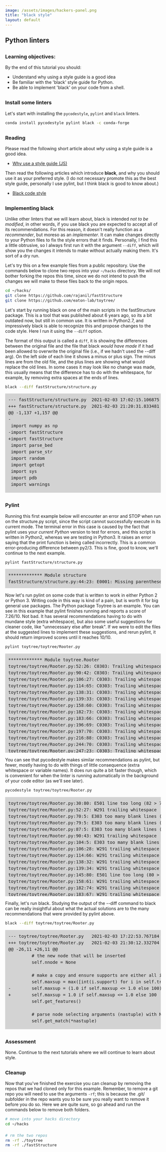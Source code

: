 ```yaml
---
image: /assets/images/hackers-panel.png
title: "black style"
layout: default
---
```




<style>
h3 {
    margin-top: 30px
}
pre {
    line-height: 1.5em;
}
pre code {
    font-size: 0.9em;
}
</style>


## Python linters

### Learning objectives:
By the end of this tutorial you should:
- Understand why using a style guide is a good idea
- Be familiar with the 'black' style guide for Python.
- Be able to implement 'black' on your code from a shell.


### Install some linters
Let's start with installing the `pycodestyle`, `pylint` and `black` linters.

```bash
conda install pycodestyle pylint black -c conda-forge
```

### Reading 
Please read the following short article about *why* using a style guide is a good idea.
- [Why use a style guide (JS)](https://prettier.io/docs/en/why-prettier.html)

Then read the following articles which introduce <b>black</b>, and why you should use
it as your preferred style. (I do not necessary promote this as the best style guide, 
personally I use pylint, but I think black is good to know about.)
- [Black code style](https://github.com/psf/black/blob/master/docs/the_black_code_style.md)
<!-- - [Black's dogma](http://www.locallyoptimal.com/blog/2019/08/23/why-you-should-use-black-for-your-python-style-linting/) -->


### Implementing black
Unlike other linters that we will learn about, black is intended *not to be modified*, 
in other words, if you use black you are expected to accept all of its recommendations.
For this reason, it doesn't really function as a *recommender*, but moreso as an 
*implementer*. It can make changes directly to your Python files to fix the style
errors that it finds. Personally, I find this a little obtrusive, so I always first 
run it with the argument `--diff`, which will show you the changes it intends to make 
without actually making them. It's sort of a dry run. 

Let's try this on a few example files from a public repository. Use the commands below
to clone two repos into your `~/hacks` directory. We will not bother forking the repos
this time, since we do not intend to push the changes we will make to these files back
to the origin repos.

```bash
cd ~/hacks/
git clone https://github.com/rajanil/fastStructure
git clone https://github.com/eaton-lab/toytree/
```

Let's start by running black on one of the main scripts in the fastStructure package.
This is a tool that was published about 6 years ago, so its a bit outdated now, but 
still in common use. It is written in Python2.7, and impressively black is able to 
recognize this and propose changes to the code style. Here I run it using the 
`--diff` option. 

The format of this output is called a `diff`, it is showing the differences 
between the original file and the file that black
*would have made* if it had been allowed to overwrite the original file (i.e., if we
hadn't used the --diff arg). On the left side of each line it shows a minus or plus
sign. The minus lines are from the old file, and the plus lines are showing what
would replace the old lines. In some cases it may look like no change was made, 
this usually means that the difference has to do with the whitespace, for example, 
by removing extra spaces at the ends of lines.

```bash
black --diff fastStructure/structure.py
```
<pre style="background-color: lightgrey; padding:10px; max-height: 300px">
--- fastStructure/structure.py	2021-02-03 17:02:15.106875 +0000
+++ fastStructure/structure.py	2021-02-03 21:20:31.833481 +0000
@@ -1,137 +1,157 @@
-
 import numpy as np
-import fastStructure 
+import fastStructure
 import parse_bed
 import parse_str
 import random
 import getopt
 import sys
 import pdb
 import warnings
 
 # ignore warnings with these expressions
-warnings.filterwarnings(&apos;ignore&apos;, &apos;.*divide by zero.*&apos;,)
-warnings.filterwarnings(&apos;ignore&apos;, &apos;.*invalid value.*&apos;,)
+warnings.filterwarnings(
+    &quot;ignore&quot;,
+    &quot;.*divide by zero.*&quot;,
+)
+warnings.filterwarnings(
+    &quot;ignore&quot;,
+    &quot;.*invalid value.*&quot;,
+)
+
 
 def parseopts(opts):
 
     &quot;&quot;&quot;
     parses the command-line flags and options passed to the script
     &quot;&quot;&quot;
 
-    params = {&apos;mintol&apos;: 1e-6,
-            &apos;prior&apos;: &quot;simple&quot;,
-            &apos;cv&apos;: 0,
-            &apos;full&apos;: False,
-            &apos;format&apos;: &apos;bed&apos;
-            }
+    params = {
+        &quot;mintol&quot;: 1e-6,
+        &quot;prior&quot;: &quot;simple&quot;,
+        &quot;cv&quot;: 0,
+        &quot;full&quot;: False,
+        &quot;format&quot;: &quot;bed&quot;,
+    }
 
     for opt, arg in opts:
 
         if opt in [&quot;-K&quot;]:
-            params[&apos;K&apos;] = int(arg)
+            params[&quot;K&quot;] = int(arg)
 
         elif opt in [&quot;--input&quot;]:
-            params[&apos;inputfile&apos;] = arg
+            params[&quot;inputfile&quot;] = arg
 
         elif opt in [&quot;--output&quot;]:
-            params[&apos;outputfile&apos;] = arg
+            params[&quot;outputfile&quot;] = arg
 
         elif opt in [&quot;--prior&quot;]:
-            params[&apos;prior&apos;] = arg
-
-            if params[&apos;prior&apos;] not in [&apos;simple&apos;,&apos;logistic&apos;]:
+            params[&quot;prior&quot;] = arg
+
+            if params[&quot;prior&quot;] not in [&quot;simple&quot;, &quot;logistic&quot;]:
                 print &quot;%s prior is not currently implemented, defaulting to the simple prior&quot;
-                params[&apos;prior&apos;] = &apos;simple&apos;
+                params[&quot;prior&quot;] = &quot;simple&quot;
 
         elif opt in [&quot;--format&quot;]:
-            params[&apos;format&apos;] = arg
+            params[&quot;format&quot;] = arg
 
         elif opt in [&quot;--cv&quot;]:
-            params[&apos;cv&apos;] = int(arg)
-        
+            params[&quot;cv&quot;] = int(arg)
+
         elif opt in [&quot;--tol&quot;]:
-            params[&apos;mintol&apos;] = float(arg)
+            params[&quot;mintol&quot;] = float(arg)
 
         elif opt in [&quot;--full&quot;]:
-            params[&apos;full&apos;] = True
+            params[&quot;full&quot;] = True
 
         elif opt in [&quot;--seed&quot;]:
             np.random.seed(int(arg))
             random.seed(int(arg))
 
     return params
 
+
 def checkopts(params):
 
     &quot;&quot;&quot;
     checks if some of the command-line options passed are valid.
     In the case of invalid options, an exception is always thrown.
     &quot;&quot;&quot;
 
-    if params[&apos;mintol&apos;]&lt;=0:
+    if params[&quot;mintol&quot;] &lt;= 0:
         print &quot;a non-positive value was provided as convergence criterion&quot;
         raise ValueError
-    
-    if params[&apos;cv&apos;]&lt;0:
+
+    if params[&quot;cv&quot;] &lt; 0:
         print &quot;a negative value was provided for the number of cross-validations folds&quot;
         raise ValueError
 
-    if not params.has_key(&apos;K&apos;):
+    if not params.has_key(&quot;K&quot;):
         print &quot;a positive integer should be provided for number of populations&quot;
         raise KeyError
 
-    if params[&apos;format&apos;] not in [&apos;bed&apos;,&apos;str&apos;]:
+    if params[&quot;format&quot;] not in [&quot;bed&quot;, &quot;str&quot;]:
         print &quot;%s data format is not currently implemented&quot;
         raise ValueError
 
-    if params[&apos;K&apos;]&lt;=0:
+    if params[&quot;K&quot;] &lt;= 0:
         print &quot;a negative value was provided for the number of populations&quot;
         raise ValueError
-    
-    if not params.has_key(&apos;inputfile&apos;):
+
+    if not params.has_key(&quot;inputfile&quot;):
         print &quot;an input file needs to be provided&quot;
-        raise KeyError 
-
-    if not params.has_key(&apos;outputfile&apos;):
+        raise KeyError
+
+    if not params.has_key(&quot;outputfile&quot;):
         print &quot;an output file needs to be provided&quot;
         raise KeyError
-    
+
+
 def write_output(Q, P, other, params):
 
     &quot;&quot;&quot;
     write the posterior means and variational parameters
     to separate output files.
     &quot;&quot;&quot;
 
-    handle = open(&apos;%s.%d.meanQ&apos;%(params[&apos;outputfile&apos;],params[&apos;K&apos;]),&apos;w&apos;)
-    handle.write(&apos;\n&apos;.join([&apos;  &apos;.join([&apos;%.6f&apos;%i for i in q]) for q in Q])+&apos;\n&apos;)
+    handle = open(&quot;%s.%d.meanQ&quot; % (params[&quot;outputfile&quot;], params[&quot;K&quot;]), &quot;w&quot;)
+    handle.write(&quot;\n&quot;.join([&quot;  &quot;.join([&quot;%.6f&quot; % i for i in q]) for q in Q]) + &quot;\n&quot;)
     handle.close()
 
-    handle = open(&apos;%s.%d.meanP&apos;%(params[&apos;outputfile&apos;],params[&apos;K&apos;]),&apos;w&apos;)
-    handle.write(&apos;\n&apos;.join([&apos;  &apos;.join([&apos;%.6f&apos;%i for i in p]) for p in P])+&apos;\n&apos;)
+    handle = open(&quot;%s.%d.meanP&quot; % (params[&quot;outputfile&quot;], params[&quot;K&quot;]), &quot;w&quot;)
+    handle.write(&quot;\n&quot;.join([&quot;  &quot;.join([&quot;%.6f&quot; % i for i in p]) for p in P]) + &quot;\n&quot;)
     handle.close()
 
-    if params[&apos;full&apos;]:
-        handle = open(&apos;%s.%d.varQ&apos;%(params[&apos;outputfile&apos;],params[&apos;K&apos;]),&apos;w&apos;)
-        handle.write(&apos;\n&apos;.join([&apos;  &apos;.join([&apos;%.6f&apos;%i for i in q]) for q in other[&apos;varQ&apos;]])+&apos;\n&apos;)
+    if params[&quot;full&quot;]:
+        handle = open(&quot;%s.%d.varQ&quot; % (params[&quot;outputfile&quot;], params[&quot;K&quot;]), &quot;w&quot;)
+        handle.write(
+            &quot;\n&quot;.join([&quot;  &quot;.join([&quot;%.6f&quot; % i for i in q]) for q in other[&quot;varQ&quot;]])
+            + &quot;\n&quot;
+        )
         handle.close()
 
-        handle = open(&apos;%s.%d.varP&apos;%(params[&apos;outputfile&apos;],params[&apos;K&apos;]),&apos;w&apos;)
-        handle.write(&apos;\n&apos;.join([&apos;  &apos;.join([&apos;%.6f&apos;%i for i in np.hstack((pb,pg))]) \
-            for pb,pg in zip(other[&apos;varPb&apos;],other[&apos;varPg&apos;])])+&apos;\n&apos;)
+        handle = open(&quot;%s.%d.varP&quot; % (params[&quot;outputfile&quot;], params[&quot;K&quot;]), &quot;w&quot;)
+        handle.write(
+            &quot;\n&quot;.join(
+                [
+                    &quot;  &quot;.join([&quot;%.6f&quot; % i for i in np.hstack((pb, pg))])
+                    for pb, pg in zip(other[&quot;varPb&quot;], other[&quot;varPg&quot;])
+                ]
+            )
+            + &quot;\n&quot;
+        )
         handle.close()
 
+
 def usage():
-    
+
     &quot;&quot;&quot;
     brief description of various flags and options for this script
     &quot;&quot;&quot;
 
     print &quot;\nHere is how you can use this script\n&quot;
-    print &quot;Usage: python %s&quot;%sys.argv[0]
+    print &quot;Usage: python %s&quot; % sys.argv[0]
     print &quot;\t -K &lt;int&gt; (number of populations)&quot;
     print &quot;\t --input=&lt;file&gt; (/path/to/input/file)&quot;
     print &quot;\t --output=&lt;file&gt; (/path/to/output/file)&quot;
     print &quot;\t --tol=&lt;float&gt; (convergence criterion; default: 10e-6)&quot;
     print &quot;\t --prior={simple,logistic} (choice of prior; default: simple)&quot;
@@ -139,16 +159,25 @@
     print &quot;\t --format={bed,str} (format of input file; default: bed)&quot;
     print &quot;\t --full (to output all variational parameters; optional)&quot;
     print &quot;\t --seed=&lt;int&gt; (manually specify seed for random number generator; optional)&quot;
 
 
-if __name__==&quot;__main__&quot;:
+if __name__ == &quot;__main__&quot;:
 
     # parse command-line options
     argv = sys.argv[1:]
     smallflags = &quot;K:&quot;
-    bigflags = [&quot;prior=&quot;, &quot;tol=&quot;, &quot;input=&quot;, &quot;output=&quot;, &quot;cv=&quot;, &quot;seed=&quot;, &quot;format=&quot;, &quot;full&quot;] 
+    bigflags = [
+        &quot;prior=&quot;,
+        &quot;tol=&quot;,
+        &quot;input=&quot;,
+        &quot;output=&quot;,
+        &quot;cv=&quot;,
+        &quot;seed=&quot;,
+        &quot;format=&quot;,
+        &quot;full&quot;,
+    ]
     try:
         opts, args = getopt.getopt(argv, smallflags, bigflags)
         if not opts:
             usage()
             sys.exit(2)
@@ -160,22 +189,27 @@
     params = parseopts(opts)
 
     # check if command-line options are valid
     try:
         checkopts(params)
-    except (ValueError,KeyError):
+    except (ValueError, KeyError):
         sys.exit(2)
 
     # load data
-    if params[&apos;format&apos;]==&apos;bed&apos;:
-        G = parse_bed.load(params[&apos;inputfile&apos;])
-    elif params[&apos;format&apos;]==&apos;str&apos;:
-        G = parse_str.load(params[&apos;inputfile&apos;])
-    G = np.require(G, dtype=np.uint8, requirements=&apos;C&apos;)
+    if params[&quot;format&quot;] == &quot;bed&quot;:
+        G = parse_bed.load(params[&quot;inputfile&quot;])
+    elif params[&quot;format&quot;] == &quot;str&quot;:
+        G = parse_str.load(params[&quot;inputfile&quot;])
+    G = np.require(G, dtype=np.uint8, requirements=&quot;C&quot;)
 
     # run the variational algorithm
-    Q, P, other = fastStructure.infer_variational_parameters(G, params[&apos;K&apos;], \
-                    params[&apos;outputfile&apos;], params[&apos;mintol&apos;], \
-                    params[&apos;prior&apos;], params[&apos;cv&apos;])
+    Q, P, other = fastStructure.infer_variational_parameters(
+        G,
+        params[&quot;K&quot;],
+        params[&quot;outputfile&quot;],
+        params[&quot;mintol&quot;],
+        params[&quot;prior&quot;],
+        params[&quot;cv&quot;],
+    )
 
     # write out inferred parameters
     write_output(Q, P, other, params)
<b>would reformat fastStructure/structure.py</b>
<b>All done! ✨ 🍰 ✨</b>
<b>1 file would be reformatted</b>.
</pre>





### Pylint
Running this first example below will encounter an error and STOP 
when run on the structure.py script, since the script cannot successfully execute
in its current mode. The terminal error in this case is caused by the fact 
that pylint uses your *current Python* version to test for errors, and this
script is written in Python2, whereas we are testing in Python3. 
It raises an error saying that the print function is being called 
incorrectly. This is a common error-producing difference between py2/3. 
This is fine, good to know, we'll continue to the next example.
```bash
pylint fastStructure/structure.py
```
<pre style="background-color: lightgray; padding:10px">
************* Module structure
fastStructure/structure.py:44:23: E0001: Missing parentheses in call to &apos;print&apos;. Did you mean print(&quot;%s prior is not currently implemented, defaulting to the simple prior&quot;)? (&lt;unknown&gt;, line 44) (syntax-error)
</pre>


Now let's run pylint on some code that is written to work in either Python
2 or Python 3. Writing code in this way is kind of a pain, but is worth it 
for big general use packages. The Python package Toytree is an example. 
You can see in this example that pylint finishes running and reports a score
of 7.26/10. Not bad. It has several recommendations having to do with 
mundane style (extra whitespace), but also some useful suggestions for cleaner
code, like "unnecessary else after break". If we were to edit the files 
at the suggested lines to implement these suggestions, and rerun pylint, 
it should return improved scores until it reaches 10/10.
```bash
pylint toytree/toytree/Rooter.py
```
<pre style="background-color: lightgrey; padding:10px; max-height: 300px">
************* Module toytree.Rooter
toytree/toytree/Rooter.py:52:26: C0303: Trailing whitespace (trailing-whitespace)
toytree/toytree/Rooter.py:90:42: C0303: Trailing whitespace (trailing-whitespace)
toytree/toytree/Rooter.py:106:27: C0303: Trailing whitespace (trailing-whitespace)
toytree/toytree/Rooter.py:114:65: C0303: Trailing whitespace (trailing-whitespace)
toytree/toytree/Rooter.py:138:31: C0303: Trailing whitespace (trailing-whitespace)
toytree/toytree/Rooter.py:139:33: C0303: Trailing whitespace (trailing-whitespace)
toytree/toytree/Rooter.py:158:60: C0303: Trailing whitespace (trailing-whitespace)
toytree/toytree/Rooter.py:182:73: C0303: Trailing whitespace (trailing-whitespace)
toytree/toytree/Rooter.py:183:66: C0303: Trailing whitespace (trailing-whitespace)
toytree/toytree/Rooter.py:196:69: C0303: Trailing whitespace (trailing-whitespace)
toytree/toytree/Rooter.py:197:70: C0303: Trailing whitespace (trailing-whitespace)
toytree/toytree/Rooter.py:216:88: C0303: Trailing whitespace (trailing-whitespace)
toytree/toytree/Rooter.py:244:70: C0303: Trailing whitespace (trailing-whitespace)
toytree/toytree/Rooter.py:247:23: C0303: Trailing whitespace (trailing-whitespace)
toytree/toytree/Rooter.py:248:32: C0303: Trailing whitespace (trailing-whitespace)
toytree/toytree/Rooter.py:250:9: C0303: Trailing whitespace (trailing-whitespace)
toytree/toytree/Rooter.py:262:73: C0303: Trailing whitespace (trailing-whitespace)
toytree/toytree/Rooter.py:1:0: C0103: Module name &quot;Rooter&quot; doesn&apos;t conform to snake_case naming style (invalid-name)
toytree/toytree/Rooter.py:11:0: C0115: Missing class docstring (missing-class-docstring)
toytree/toytree/Rooter.py:11:0: R0902: Too many instance attributes (11/7) (too-many-instance-attributes)
toytree/toytree/Rooter.py:50:8: C0103: Variable name &quot;x0&quot; doesn&apos;t conform to snake_case naming style (invalid-name)
toytree/toytree/Rooter.py:51:8: C0103: Variable name &quot;x1&quot; doesn&apos;t conform to snake_case naming style (invalid-name)
toytree/toytree/Rooter.py:70:4: C0116: Missing function or method docstring (missing-function-docstring)
toytree/toytree/Rooter.py:79:4: C0116: Missing function or method docstring (missing-function-docstring)
toytree/toytree/Rooter.py:83:8: W0212: Access to a protected member _coords of a client class (protected-access)
toytree/toytree/Rooter.py:131:12: R1723: Unnecessary &quot;else&quot; after &quot;break&quot; (no-else-break)
toytree/toytree/Rooter.py:104:4: R0912: Too many branches (13/12) (too-many-branches)
toytree/toytree/Rooter.py:228:4: C0112: Empty method docstring (empty-docstring)
toytree/toytree/Rooter.py:261:4: C0116: Missing function or method docstring (missing-function-docstring)
toytree/toytree/Rooter.py:281:8: C0103: Variable name &quot;x0&quot; doesn&apos;t conform to snake_case naming style (invalid-name)
toytree/toytree/Rooter.py:282:8: C0103: Variable name &quot;x1&quot; doesn&apos;t conform to snake_case naming style (invalid-name)

------------------------------------------------------------------
Your code has been rated at 7.26/10 (previous run: 7.26/10, +0.00)
</pre>

You can see that pycodestyle makes similar recommendations as pylint, but fewer,
mostly having to do with things of little consequence (extra whitespace or variable names).
It does run quite a bit faster though, which is convenient for when the linter is 
running automatically in the background of your code editor (as we'll see later).
```bash
pycodestyle toytree/toytree/Rooter.py
```

<pre style="background-color: lightgrey; padding:10px; max-height: 300px">
toytree/toytree/Rooter.py:30:80: E501 line too long (82 &gt; 79 characters)
toytree/toytree/Rooter.py:52:27: W291 trailing whitespace
toytree/toytree/Rooter.py:70:5: E303 too many blank lines (3)
toytree/toytree/Rooter.py:79:5: E303 too many blank lines (2)
toytree/toytree/Rooter.py:87:5: E303 too many blank lines (3)
toytree/toytree/Rooter.py:90:43: W291 trailing whitespace
toytree/toytree/Rooter.py:104:5: E303 too many blank lines (3)
toytree/toytree/Rooter.py:106:28: W291 trailing whitespace
toytree/toytree/Rooter.py:114:66: W291 trailing whitespace
toytree/toytree/Rooter.py:138:32: W291 trailing whitespace
toytree/toytree/Rooter.py:139:34: W291 trailing whitespace
toytree/toytree/Rooter.py:145:80: E501 line too long (80 &gt; 79 characters)
toytree/toytree/Rooter.py:158:61: W291 trailing whitespace
toytree/toytree/Rooter.py:182:74: W291 trailing whitespace
toytree/toytree/Rooter.py:183:67: W291 trailing whitespace
toytree/toytree/Rooter.py:194:5: E303 too many blank lines (3)
toytree/toytree/Rooter.py:196:70: W291 trailing whitespace
toytree/toytree/Rooter.py:197:71: W291 trailing whitespace
toytree/toytree/Rooter.py:216:80: E501 line too long (88 &gt; 79 characters)
toytree/toytree/Rooter.py:216:89: W291 trailing whitespace
toytree/toytree/Rooter.py:220:17: E128 continuation line under-indented for visual indent
toytree/toytree/Rooter.py:220:80: E501 line too long (81 &gt; 79 characters)
toytree/toytree/Rooter.py:221:17: E128 continuation line under-indented for visual indent
toytree/toytree/Rooter.py:221:80: E501 line too long (81 &gt; 79 characters)
toytree/toytree/Rooter.py:222:17: E128 continuation line under-indented for visual indent
toytree/toytree/Rooter.py:223:17: E128 continuation line under-indented for visual indent
toytree/toytree/Rooter.py:228:5: E303 too many blank lines (3)
toytree/toytree/Rooter.py:244:71: W291 trailing whitespace
toytree/toytree/Rooter.py:247:24: W291 trailing whitespace
toytree/toytree/Rooter.py:248:33: W291 trailing whitespace
toytree/toytree/Rooter.py:250:10: W291 trailing whitespace
toytree/toytree/Rooter.py:261:5: E303 too many blank lines (3)
toytree/toytree/Rooter.py:262:74: W291 trailing whitespace
toytree/toytree/Rooter.py:270:5: E303 too many blank lines (3)
</pre>

Finally, let's run black. Studying the output of the --diff command to black can be 
really insightful about what the actual solutions are to the many recommendations
that were provided by pylint above. 
```bash
black --diff toytree/toytree/Rooter.py
```
<pre style="background-color: lightgrey; padding:10px; max-height: 300px">
--- toytree/toytree/Rooter.py	2021-02-03 17:22:53.767184 +0000
+++ toytree/toytree/Rooter.py	2021-02-03 21:30:12.332704 +0000
@@ -26,11 +26,11 @@
         # the new node that will be inserted
         self.nnode = None
 
         # make a copy and ensure supports are either all int or float
         self.maxsup = max([int(i.support) for i in self.tree.treenode.traverse()])
-        self.maxsup = (1.0 if self.maxsup &lt;= 1.0 else 100)
+        self.maxsup = 1.0 if self.maxsup &lt;= 1.0 else 100
         self.get_features()
 
         # parse node selecting arguments (nastuple) with NodeAssist
         self.get_match(*nastuple)
 
@@ -45,13 +45,13 @@
             if len(self.node2.children) == 1:
                 self.node2 = self.node2.up
                 self.node1 = self.node1.up
 
         # if rooting where root already exists then return current tree
-        x0 = (self.node1.is_root())
-        x1 = (self.node2.is_root() and self.tree.is_rooted())
-        if not (x0 or x1):           
+        x0 = self.node1.is_root()
+        x1 = self.node2.is_root() and self.tree.is_rooted()
+        if not (x0 or x1):
 
             # create new root node on an existing edge to split it.
             self.insert_new_node()
 
             # update edge lengths given new node insertion
@@ -62,58 +62,51 @@
             self.restructure_tree()
 
             # update coodrds on tree
             self.update_tree_from_tdict()
             self.update()
-
-
 
     def update_tree_from_tdict(self):
         # update tree structure and node labels
         for node in self.tdict:
             node.up = self.tdict[node][0]
             node.children = self.tdict[node][1]
             for key, val in self.tdict[node][2].items():
                 setattr(node, key, val)
 
-
     def update(self):
         # update coordinates which updates idx and adds it to any new nodes.
         self.tree.treenode = self.nnode
         self.tree.treenode.ladderize()
         self.tree._coords.update()
 
-
-
     def redirect_edge_features(self):
         &quot;&quot;&quot;
         Set support values to maximum for new node since the user forced
-        rooting, i.e, it is not uncertain. 
+        rooting, i.e, it is not uncertain.
         &quot;&quot;&quot;
         # mark new split with zero...
         for feature in set(self.edge_features) - set([&quot;support&quot;, &quot;dist&quot;]):
             self.tdict[self.node2][2][feature] = 0.0
 
         # unless support value, then mark with full.
         if &quot;support&quot; in self.edge_features:
-            self.tdict[self.node2][2][&apos;support&apos;] = self.maxsup
+            self.tdict[self.node2][2][&quot;support&quot;] = self.maxsup
         else:
-            self.tdict[self.node2][2][&apos;support&apos;] = self.node2.support
-
-
+            self.tdict[self.node2][2][&quot;support&quot;] = self.node2.support
 
     def restructure_tree(self):
         &quot;&quot;&quot;
-        At this point tdict 
+        At this point tdict
            (node): (parent) (children), features
         {
             nnode: [None, [node1, node2], {}]
             node1: [nnode, node1.children, {&apos;dist&apos;}]
             node2: [nnode, node2.children, {&apos;dist&apos;: 0.0}]
         }
         &quot;&quot;&quot;
-        # start with the node leading from new root child2 to the 
+        # start with the node leading from new root child2 to the
         # rest of the tree structure and move up until old root.
         tnode = self.node2.up
 
         # label all remaining nodes by moving up from tnode to old root.
         while 1:
@@ -133,12 +126,12 @@
                 # need a root add feature here if unrooted...
                 if len(children) &gt; 1:
 
                     # update dist from new parent
                     self.tdict[tnode] = [
-                        parent, 
-                        children, 
+                        parent,
+                        children,
                         {&quot;dist&quot;: parent.dist},
                     ]
 
                     # update edge features from new parent
                     for feature in self.edge_features:
@@ -153,11 +146,11 @@
 
                 # get children that are not in tdict yet
                 else:
                     for child in children:
 
-                        # record whose children they are now 
+                        # record whose children they are now
                         # (node2 already did this)
                         if parent is self.node2:
                             self.tdict[self.node2][1].append(child)
                         else:
                             self.tdict[parent][1].append(child)
@@ -170,33 +163,31 @@
                 break
 
             # normal nodes
             else:
                 # update tnode.features [dist will be inherited from child]
-                features = {&apos;dist&apos;: tnode.dist, &apos;support&apos;: tnode.support}
+                features = {&quot;dist&quot;: tnode.dist, &quot;support&quot;: tnode.support}
 
                 # keep connecting swap parent-child up to root
                 if not tnode.up.is_root():
                     children += [tnode.up]
 
                 # pass support values down (up in new tree struct)
-                child = [i for i in tnode.children if i in self.tdict][0]                
-                for feature in {&apos;dist&apos;}.union(self.edge_features):                   
+                child = [i for i in tnode.children if i in self.tdict][0]
+                for feature in {&quot;dist&quot;}.union(self.edge_features):
                     features[feature] = getattr(child, feature)
 
                 # store node update vals
                 self.tdict[tnode] = [parent, children, features]
 
             # move towards root
             tnode = tnode.up
 
-
-
     def config_root_dist(self):
         &quot;&quot;&quot;
-        Now that the new root node is inserted .dist features must be 
-        set for the two descendant nodes. Midpoint rooting is a common 
+        Now that the new root node is inserted .dist features must be
+        set for the two descendant nodes. Midpoint rooting is a common
         option, but users can toggle &apos;resolve_root_dist&apos; to change this.
         &quot;&quot;&quot;
         # if not already at root polytomy, then connect node2 to parent
         if self.node2.up:
             if not self.node2.up.is_root():
@@ -206,31 +197,29 @@
         if self.resolve_root_dist is False:
             self.resolve_root_dist = 0.0
 
         # if True then use midpoint rooting
         elif self.resolve_root_dist is True:
-            self.tdict[self.node1][2][&quot;dist&quot;] = self.node1.dist / 2.
-            self.tdict[self.node2][2][&quot;dist&quot;] = self.node1.dist / 2.
+            self.tdict[self.node1][2][&quot;dist&quot;] = self.node1.dist / 2.0
+            self.tdict[self.node2][2][&quot;dist&quot;] = self.node1.dist / 2.0
 
         # split the edge on 0 or a float
         if isinstance(self.resolve_root_dist, float):
-            self.tdict[self.node1][2][&quot;dist&quot;] = self.node1.dist - self.resolve_root_dist            
+            self.tdict[self.node1][2][&quot;dist&quot;] = self.node1.dist - self.resolve_root_dist
             self.tdict[self.node2][2][&quot;dist&quot;] = self.resolve_root_dist
             if self.resolve_root_dist &gt; self.node1.dist:
-                raise ToytreeError(&quot;\n&quot;
-                &quot;To preserve existing edge lengths the &apos;resolve_root_dist&apos; arg\n&quot;
-                &quot;must be smaller than the edge being split (it is selecting a \n&quot;
-                &quot;a point along the edge.) The edge above node idx {} is {}.&quot;
-                .format(self.node1.idx, self.node1.dist)
+                raise ToytreeError(
+                    &quot;\n&quot;
+                    &quot;To preserve existing edge lengths the &apos;resolve_root_dist&apos; arg\n&quot;
+                    &quot;must be smaller than the edge being split (it is selecting a \n&quot;
+                    &quot;a point along the edge.) The edge above node idx {} is {}.&quot;.format(
+                        self.node1.idx, self.node1.dist
+                    )
                 )
 
-
-
     def insert_new_node(self):
-        &quot;&quot;&quot;
-
-        &quot;&quot;&quot;
+        &quot;&quot;&quot;&quot;&quot;&quot;
         # the new root node to be placed on the split
         self.nnode = self.tree.treenode.__class__()
         self.nnode.name = &quot;root&quot;
         self.nnode.add_feature(&quot;idx&quot;, self.tree.treenode.idx)
         self.nnode.support = self.maxsup
@@ -239,36 +228,32 @@
         self.node2.children.remove(self.node1)
 
         # new node has no parent and 1,2 as children and default features
         self.tdict[self.nnode] = [None, [self.node1, self.node2], {}]
 
-        # node1 has new root parent, same children, and dist preserved 
+        # node1 has new root parent, same children, and dist preserved
         # (or split?), or should: node1.dist / 2.
         self.tdict[self.node1] = [
-            self.nnode, 
-            self.node1.children, 
-            {&quot;dist&quot;: self.node1.dist}
-        ]  
+            self.nnode,
+            self.node1.children,
+            {&quot;dist&quot;: self.node1.dist},
+        ]
 
         # node2 has new root parent, same children + mods, and dist/supp mods
         self.tdict[self.node2] = [
             self.nnode,
             self.node2.children,
             {&quot;dist&quot;: 0.0},
         ]
 
-
-
     def get_features(self):
-        # define which features to use/keep on nodes and which are &quot;edge&quot; 
+        # define which features to use/keep on nodes and which are &quot;edge&quot;
         # features which must be redirected on rooting.
         testnode = self.tree.treenode.get_leaves()[0]
         extrafeat = {i for i in testnode.features if i not in self.features}
         self.features.update(extrafeat)
 
-
-
     def get_match(self, names, wildcard, regex):
         &quot;&quot;&quot;
         tries to get monophyletic clade from selection, then tests
         the reciprocal set, then reports error.
         &quot;&quot;&quot;
@@ -276,20 +261,18 @@
         self.nas = NodeAssist(self.tree, names, wildcard, regex)
         # self.nas.match_query()
         self.tipnames = self.nas.get_tipnames()
 
         # check for reciprocal match
-        x0 = (not self.nas.is_query_monophyletic())
-        x1 = (self.nas.get_mrca().is_root())
+        x0 = not self.nas.is_query_monophyletic()
+        x1 = self.nas.get_mrca().is_root()
         if x0 or x1:
             clade1 = self.nas.tipnames
             self.nas.match_reciprocal()
 
             # check reciprocal match
             if not self.nas.is_query_monophyletic():
                 # clade2 = self.nas.tipnames
 
                 # reports the smaller sized clade
-                raise ToytreeError(
-                    &quot;Matched query is paraphyletic: {}&quot;.format(clade1)
-                )
+                raise ToytreeError(&quot;Matched query is paraphyletic: {}&quot;.format(clade1))
                 # .format(sorted([clade1, clade2], key=len)[0]))
<b>would reformat toytree/toytree/Rooter.py</b>
<b>All done! ✨ 🍰 ✨</b>
<b>1 file would be reformatted</b>.
</pre>

### Assessment
None. Continue to the next tutorials where we will continue to learn about style.


### Cleanup
Now that you've finished the exercise you can cleanup by removing the repos
that we had cloned only for this example. Remember, to remove a git repo you
will need to use the arguments `-rf`; this is because the .git/ subfolder 
in the repo wants you to be sure you really want to remove it before you do 
so. Here we are quite sure, so go ahead and run the commands below to remove
both folders.

```bash
# move into your hacks directory
cd ~/hacks

# rm the two repos
rm -rf ./toytree
rm -rf ./fastStructure
```